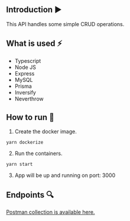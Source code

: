 ## Introduction :arrow_forward:
This API handles some simple CRUD operations.

## What is used :zap:
 - Typescript
 - Node JS
 - Express
 - MySQL
 - Prisma
 - Inversify
 - Neverthrow
 
## How to run :rocket:
1. Create the docker image.
```shell
yarn dockerize
```

2. Run the containers.
```shell
yarn start
```

3. App will be up and running on port: 3000

## Endpoints :mag:
[Postman collection is available here.](API.postman_collection.json)
